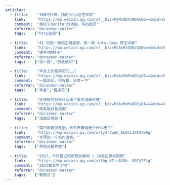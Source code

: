 ```yaml
---
articles:
  - title:    "100行代码，搞定http监控框架"
    link:     "https://mp.weixin.qq.com/s?__biz=MjM5ODYxMDA5OQ==&mid=2651960853&idx=1&sn=9f6c1ff24e1770eb1ca232f45cf1c2c2&chksm=bd2d03c98a5a8adf73905a0827ad970587658f0aa43aabceef7d177217c636cf526bc5ef2105&mpshare=1&scene=24&srcid=0126Ff71HY76pQsKbqhiiyle&key=a3c246d7ca4bbba8464b1da5448d5241433ae25f441265eb56e45ef38795381c9555ff6d74098206e369939e34bd12cd63248fc9d9c54952e10b20cd2c31d343a50f853d08a94daade9add28ec5118f9&ascene=0&uin=MjA1OTQ1MjU%3D&devicetype=iMac+MacBookPro12%2C1+OSX+OSX+10.11.5+build(15F34)&version=12020810&nettype=WIFI&lang=en&fontScale=100&pass_ticket=t3dF9FevVdnUH%2FHNeAjGPaBNYKJFy0tCWcaR8c%2BkrNk%3D"
    comment:  "类似于monitor的功能，写的挺好"
    referrer: "doraemon-master"
    tags:    ["http监控"]
    
  - title:    "AI 玩跳一跳的正确姿势，跳一跳 Auto-Jump 算法详解"
    link:     "https://mp.weixin.qq.com/s?__biz=MzAxMzQ3NzQ3Nw==&mid=2654251179&idx=4&sn=93186fdab65dd9cf19fd690daba91bd2&chksm=8061fba1b71672b7ac6fd151e4d53de449afe8eda1d95a10c46feaa58b8a93c28f44453101d3&mpshare=1&scene=1&srcid=0126dTdOhrZL7ij8zdKmGzDF&key=e7ad49e8a822cd01a6d463407dea33a5fe748d0d9a6e447e8f6cfe51a0efeb6afc88af3fccc2e16685d8a7150d8dcec4d5baad3d8841c95c877d52560d771974e4a1fcfef712e0a88f5b42fd7e0a1072&ascene=0&uin=MjA1OTQ1MjU%3D&devicetype=iMac+MacBookPro12%2C1+OSX+OSX+10.11.5+build(15F34)&version=12020810&nettype=WIFI&lang=en&fontScale=100&pass_ticket=aoC6bwn7fmyq%2BJ%2BqEaDsFgwXjzNBt3gg7QTE7bwGCz8%3D"
    comment:  "很牛X的样子"
    referrer: "doraemon-master"
    tags:    ["跳一跳","假装是AI"]
   
  - title:    "年会上的程序员们……"
    link:     "https://mp.weixin.qq.com/s?__biz=MzAxMzMxNDIyOA==&mid=405897272&idx=1&sn=3519d26a2f3aad1a20f00680b56fd7d8&scene=2&srcid=0128AxDEhcZPk4KO1Pf0ea8x&key=7cdf6788f74ee69a0a30f8bf8c40fc89e82a5e6007ce45110700b6c1d7e5f178a95fd5337f7f0b97b1c5670dbc990ecf0a7421239a9b73bb716428bb406183e45ccdfd3c8af81875bacd10f1aca8957f&ascene=0&uin=MjA1OTQ1MjU%3D&devicetype=iMac+MacBookPro12%2C1+OSX+OSX+10.11.5+build(15F34)&version=12020810&nettype=WIFI&lang=en&fontScale=100&pass_ticket=aoC6bwn7fmyq%2BJ%2BqEaDsFgwXjzNBt3gg7QTE7bwGCz8%3D"
    comment:  "一篇旧闻，很有趣，分享一下"
    referrer: "doraemon-master"
    tags:    ["年会","程序员"]
    
  - title:    "区块链究竟是什么鬼？看完漫画秒懂"
    link:     "https://mp.weixin.qq.com/s?__biz=MzAxMzMxNDIyOA==&mid=405897272&idx=1&sn=3519d26a2f3aad1a20f00680b56fd7d8&scene=2&srcid=0128AxDEhcZPk4KO1Pf0ea8x&key=7cdf6788f74ee69a0a30f8bf8c40fc89e82a5e6007ce45110700b6c1d7e5f178a95fd5337f7f0b97b1c5670dbc990ecf0a7421239a9b73bb716428bb406183e45ccdfd3c8af81875bacd10f1aca8957f&ascene=0&uin=MjA1OTQ1MjU%3D&devicetype=iMac+MacBookPro12%2C1+OSX+OSX+10.11.5+build(15F34)&version=12020810&nettype=WIFI&lang=en&fontScale=100&pass_ticket=aoC6bwn7fmyq%2BJ%2BqEaDsFgwXjzNBt3gg7QTE7bwGCz8%3D"
    comment:  "简易版科普漫画"
    referrer: "doraemon-master"
    tags:    ["漫画区块链"]
        
  - title:    "突然刷爆朋友圈，佛系养青蛙是个什么梗？"
    link:     "https://mp.weixin.qq.com/s/ly4rVwWC_EbOCLIkF2YmRg"
    comment:  "本周的一个热门游戏。"
    referrer: "doraemon-master"
    tags:    ["养娃还是养蛙"]
    
  - title:    "2017，不可错过的新商业瞬间 | 36氪纪录片回顾"
    link:     "https://mp.weixin.qq.com/s/fbg_KTirA1Oh--D0IV7F1g"
    comment:  "2017都发生了啥"
    referrer: "doraemon-master"
    tags:    ["新商业"]
---
```

